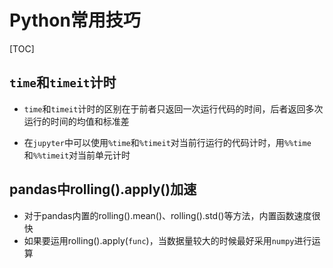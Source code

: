 # Python常用技巧

[TOC]

## `time`和`timeit`计时

- `time`和`timeit`计时的区别在于前者只返回一次运行代码的时间，后者返回多次运行的时间的均值和标准差

- 在`jupyter`中可以使用`%time`和`%timeit`对当前行运行的代码计时，用`%%time`和`%%timeit`对当前单元计时

## pandas中rolling().apply()加速

- 对于pandas内置的rolling().mean()、rolling().std()等方法，内置函数速度很快
- 如果要运用rolling().apply(`func`)，当数据量较大的时候最好采用`numpy`进行运算